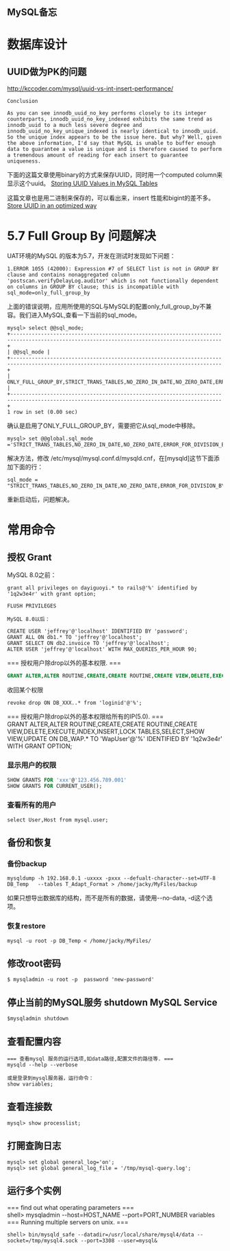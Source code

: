 MySQL备忘
-------

# 数据库设计
## UUID做为PK的问题

http://kccoder.com/mysql/uuid-vs-int-insert-performance/   

```
Conclusion

As you can see innodb_uuid_no_key performs closely to its integer counterparts, innodb_uuid_no_key_indexed exhibits the same trend as innodb_uuid to a much less severe degree and innodb_uuid_no_key_unique_indexed is nearly identical to innodb_uuid. So the unique index appears to be the issue here. But why? Well, given the above information, I'd say that MySQL is unable to buffer enough data to guarantee a value is unique and is therefore caused to perform a tremendous amount of reading for each insert to guarantee uniqueness. 
```

下面的这篇文章使用binary的方式来保存UUID，同时用一个computed column来显示这个uuid。
[Storing UUID Values in MySQL Tables](http://mysqlserverteam.com/storing-uuid-values-in-mysql-tables/)

这篇文章也是用二进制来保存的，可以看出来，insert 性能和bigint的差不多。
[Store UUID in an optimized way](https://www.percona.com/blog/2014/12/19/store-uuid-optimized-way/)


# 5.7 Full Group By 问题解决

UAT环境的MySQL 的版本为5.7，开发在测试时发现如下问题：

```
1.ERROR 1055 (42000): Expression #7 of SELECT list is not in GROUP BY clause and contains nonaggregated column 'postscan.verifyDelayLog.auditor' which is not functionally dependent on columns in GROUP BY clause; this is incompatible with sql_mode=only_full_group_by
```

上面的错误说明，应用所使用的SQL与MySQL的配置only_full_group_by不兼容。我们进入MySQL,查看一下当前的sql_mode。

```
mysql> select @@sql_mode;
+-------------------------------------------------------------------------------------------------------------------------------------------+
| @@sql_mode |
+-------------------------------------------------------------------------------------------------------------------------------------------+
| ONLY_FULL_GROUP_BY,STRICT_TRANS_TABLES,NO_ZERO_IN_DATE,NO_ZERO_DATE,ERROR_FOR_DIVISION_BY_ZERO,NO_AUTO_CREATE_USER,NO_ENGINE_SUBSTITUTION |
+-------------------------------------------------------------------------------------------------------------------------------------------+
1 row in set (0.00 sec)
```

确认是启用了ONLY_FULL_GROUP_BY，需要把它从sql_mode中移除。

```
mysql> set @@global.sql_mode ='STRICT_TRANS_TABLES,NO_ZERO_IN_DATE,NO_ZERO_DATE,ERROR_FOR_DIVISION_BY_ZERO,NO_AUTO_CREATE_USER,NO_ENGINE_SUBSTITUTION'
```

解决方法，修改 /etc/mysql/mysql.conf.d/mysqld.cnf，在[mysqld]这节下面添加下面的行：

```
sql_mode = "STRICT_TRANS_TABLES,NO_ZERO_IN_DATE,NO_ZERO_DATE,ERROR_FOR_DIVISION_BY_ZERO,NO_AUTO_CREATE_USER,NO_ENGINE_SUBSTITUTION"
```

重新启动后，问题解决。

# 常用命令

## 授权 Grant

MySQL 8.0之前：

```
grant all privileges on dayiguoyi.* to rails@'%' identified by '1q2w3e4r' with grant option;

FLUSH PRIVILEGES 
```

`MySQL 8.0以后：`

```
CREATE USER 'jeffrey'@'localhost' IDENTIFIED BY 'password';
GRANT ALL ON db1.* TO 'jeffrey'@'localhost';
GRANT SELECT ON db2.invoice TO 'jeffrey'@'localhost';
ALTER USER 'jeffrey'@'localhost' WITH MAX_QUERIES_PER_HOUR 90;
```

=== 授权用户除drop以外的基本权限. ===  

```sql
GRANT ALTER,ALTER ROUTINE,CREATE,CREATE ROUTINE,CREATE VIEW,DELETE,EXECUTE,INDEX,INSERT,LOCK TABLES,SELECT,SHOW VIEW,UPDATE ON DB_Moqee.* TO 'xiaopaozi'@'xxx.xxx.xxx.xxx' IDENTIFIED BY 'dummy' WITH GRANT OPTION;  
```

收回某个权限
```
revoke drop ON DB_XXX..* from 'loginid'@'%'; 
```

  
=== 授权用户除drop以外的基本权限给所有的IP(5.0). ===  
GRANT ALTER,ALTER ROUTINE,CREATE,CREATE ROUTINE,CREATE VIEW,DELETE,EXECUTE,INDEX,INSERT,LOCK TABLES,SELECT,SHOW VIEW,UPDATE ON DB_WAP.* TO 'WapUser'@'%' IDENTIFIED BY '1q2w3e4r' WITH GRANT OPTION;  
  
### 显示用户的权限

```sql
SHOW GRANTS FOR 'xxx'@'123.456.789.001'  
SHOW GRANTS FOR CURRENT_USER();  
```

  
### 查看所有的用户
```
select User,Host from mysql.user;  
```

## 备份和恢复

### 备份backup
```
mysqldump -h 192.168.0.1 -uxxxx -pxxx --defualt-character--set=UTF-8  DB_Temp   --tables T_Adapt_Format > /home/jacky/MyFiles/backup 
```
 
如果只想导出数据库的结构，而不是所有的数据，请使用--no-data, -d这个选项。  

### 恢复restore

```
mysql -u root -p DB_Temp < /home/jacky/MyFiles/  
```

## 修改root密码

```
$ mysqladmin -u root -p  password 'new-password'  
```

## 停止当前的MySQL服务 shutdown MySQL Service

```
$mysqladmin shutdown  
```

## 查看配置内容

```
=== 查看mysql 服务的运行选项,如data路径,配置文件的路径等. ===  
mysqld --help --verbose  
  
或是登录到mysql服务器，运行命令：  
show variables;  
```

  

## 查看连接数  

```
mysql> show processlist;  
```

  
## 打開查詢日志

```
mysql> set global general_log='on';  
mysql> set global general_log_file = '/tmp/mysql-query.log';  
```

  
## 运行多个实例
=== find out what operating parameters ===  
shell> mysqladmin --host=HOST_NAME --port=PORT_NUMBER variables  
=== Running multiple servers on unix. ===  

```
shell> bin/mysqld_safe --datadir=/usr/local/share/mysql4/data --socket=/tmp/mysql4.sock --port=3308 --user=mysql&
```
